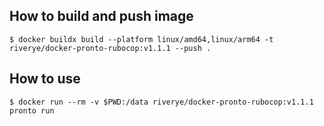 ## How to build and push image
```
$ docker buildx build --platform linux/amd64,linux/arm64 -t riverye/docker-pronto-rubocop:v1.1.1 --push .
```

## How to use
```
$ docker run --rm -v $PWD:/data riverye/docker-pronto-rubocop:v1.1.1 pronto run
```
